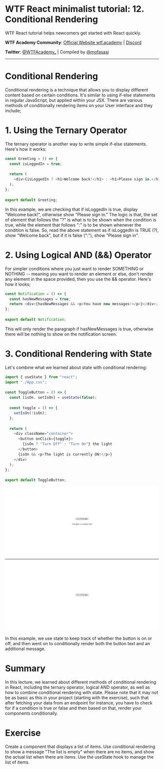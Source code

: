 # WTF React minimalist tutorial: 12. Conditional Rendering

WTF React tutorial helps newcomers get started with React quickly.

**WTF Academy Community**: [Official Website wtf.academy](https://wtf.academy) | [Discord](https://discord.gg/5akcruXrsk)

**Twitter**: [@WTFAcademy\_](https://twitter.com/WTFAcademy_) | Compiled by [@mofasasi](https://twitter.com/mofasasi)

---

# Conditional Rendering

Conditional rendering is a technique that allows you to display different content based on certain conditions. It's similar to using if-else statements in regular JavaScript, but applied within your JSX. There are various methods of conditionally rendering items on your User interface and they include;

# 1. Using the Ternary Operator

The ternary operator is another way to write simple if-else statements. Here's how it works:

```javascript
const Greeting = () => {
  const isLoggedIn = true;

  return (
    <div>{isLoggedIn ? <h1>Welcome back!</h1> : <h1>Please sign in.</h1>}</div>
  );
};

export default Greeting;
```

In this example, we are checking that if isLoggedIn is true, display "Welcome back!", otherwise show "Please sign in."
The logic is that, the set of element that follows the "?" is what is to be shown when the condition is true, while the element that follows ":" is to be shown whenever the condition is false. So, read the above statement as if isLoggedIn is TRUE (?), show "Welcome back", but if it is false (":"), show "Please sign in".

# 2. Using Logical AND (&&) Operator

For simpler conditions where you just want to render SOMETHING or NOTHING -- meaning you want to render an element or else, don't render any element in the space provided, then you use the && operator. Here's how it looks;

```javascript
const Notification = () => {
  const hasNewMessages = true;
  return <div>{hasNewMessages && <p>You have new messages!</p>}</div>;
};

export default Notification;
```

This will only render the paragraph if hasNewMessages is true, otherwise there will be nothing to show on the notification screen.

# 3. Conditional Rendering with State

Let's combine what we learned about state with conditional rendering:

```javascript
import { useState } from "react";
import "./App.css";

const ToggleButton = () => {
  const [isOn, setIsOn] = useState(false);

  const toggle = () => {
    setIsOn(!isOn);
  };

  return (
    <div className="container">
      <button onClick={toggle}>
        {isOn ? "Turn Off" : "Turn On"} the light
      </button>
      {isOn && <p>The light is currently ON!</p>}
    </div>
  );
};

export default ToggleButton;
```

![12-1](./img/12-1.png) ![12-2](./img/12-2.png)

In this example, we use state to keep track of whether the button is on or off, and then went on to conditionally render both the button text and an additional message.

# Summary

In this lecture, we learned about different methods of conditional rendering in React, including the ternary operator, logical AND operator, as well as how to combine conditional rendering with state.
Please note that it may not be as basic as this in your project (starting with the exercise), such that after fetching your data from an endpoint for instance, you have to check for if a condition is true or false and then based on that, render your components conditionally.

# Exercise

Create a component that displays a list of items. Use conditional rendering to show a message "The list is empty" when there are no items, and show the actual list when there are items. Use the useState hook to manage the list of items.
